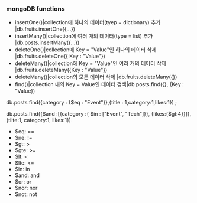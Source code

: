 ### mongoDB functions
- insertOne()|collection에 하나의 데이터(tyep = dictionary) 추가 |db.fruits.insertOne({...})
- insertMany()|collection에 여러 개의 데이터(type = list) 추가 |db.posts.insertMany({...})
- deleteOne()|collection에 Key = "Value"인 하나의 데이터 삭제 |db.fruits.deleteOne({ Key : "Value"})
- deleteMany()|collection에 Key = "Value"인 여러 개의 데이터 삭제 |db.fruits.deleteMany({Key : "Value"})
- deleteMany()|collection의 모든 데이터 삭제 |db.fruits.deleteMany({})
- find()|collection 내의 Key = Value인 데이터 검색|db.posts.find({}, {Key : "Value})

db.posts.find({category : {$eq : "Event"}},{title : 1,category:1,likes:1}) ;

db.posts.find({$and :[{category :{ $in : ["Event", "Tech"]}}, {likes:{$gt:4}}]}, {tilte:1, category:1, likes:1})

- $eq: ==
- $ne: !=
- $gt: >
- $gte: >=
- $lt: <
- $lte: <=
- $in: in 
- $and: and
- $or: or
- $nor: nor
- $not: not